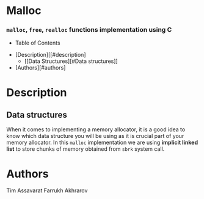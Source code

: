 # Malloc
### `malloc`, `free`, `realloc` functions implementation using C


* Table of Contents
- [Description][[#description]
  - [[Data Structures][#Data structures]]
- [Authors][#authors]

# Description
## Data structures
When it comes to implementing a memory allocator, it is a good idea to know which data structure you will be using as it is crucial part of your memory allocator.
In this `malloc` implementation we are using **implicit linked list** to store chunks of memory obtained from `sbrk` system call.
# Authors
Tim Assavarat
Farrukh Akhrarov
